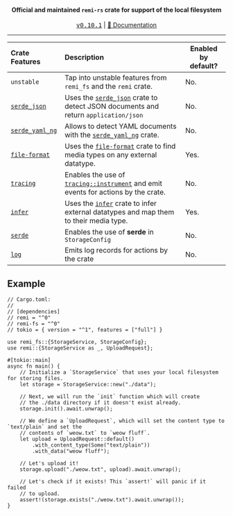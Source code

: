 <div align="center">
    <h4>Official and maintained <code>remi-rs</code> crate for support of the local filesystem</h4>
    <kbd><a href="https://github.com/Noelware/remi-rs/releases/0.10.1">v0.10.1</a></kbd> | <a href="https://docs.rs/remi-fs">📜 Documentation</a>
    <hr />
</div>

| Crate Features    | Description                                                                            | Enabled by default?  |
| :---------------- | :------------------------------------------------------------------------------------- | -------------------- |
| `unstable`        | Tap into unstable features from `remi_fs` and the `remi` crate.                        | No.                  |
| [`serde_json`]    | Uses the [`serde_json`] crate to detect JSON documents and return `application/json`   | No.                  |
| [`serde_yaml_ng`] | Allows to detect YAML documents with the [`serde_yaml_ng`] crate.                      | No.                  |
| [`file-format`]   | Uses the [`file-format`] crate to find media types on any external datatype.           | Yes.                 |
| [`tracing`]       | Enables the use of [`tracing::instrument`] and emit events for actions by the crate.   | No.                  |
| [`infer`]         | Uses the [`infer`] crate to infer external datatypes and map them to their media type. | Yes.                 |
| [`serde`]         | Enables the use of **serde** in `StorageConfig`                                        | No.                  |
| [`log`]           | Emits log records for actions by the crate                                             | No.                  |

## Example
```rust,no_run
// Cargo.toml:
//
// [dependencies]
// remi = "^0"
// remi-fs = "^0"
// tokio = { version = "^1", features = ["full"] }

use remi_fs::{StorageService, StorageConfig};
use remi::{StorageService as _, UploadRequest};

#[tokio::main]
async fn main() {
    // Initialize a `StorageService` that uses your local filesystem for storing files.
    let storage = StorageService::new("./data");

    // Next, we will run the `init` function which will create
    // the ./data directory if it doesn't exist already.
    storage.init().await.unwrap();

    // We define a `UploadRequest`, which will set the content type to `text/plain` and set the
    // contents of `weow.txt` to `weow fluff`.
    let upload = UploadRequest::default()
        .with_content_type(Some("text/plain"))
        .with_data("weow fluff");

    // Let's upload it!
    storage.upload("./weow.txt", upload).await.unwrap();

    // Let's check if it exists! This `assert!` will panic if it failed
    // to upload.
    assert!(storage.exists("./weow.txt").await.unwrap());
}
```

[`tracing::instrument`]: https://docs.rs/tracing/*/tracing/attr.instrument.html
[`serde_yaml_ng`]: https://crates.io/crates/serde_yaml_ng
[`file-format`]: https://crates.io/crates/file-format
[`serde_json`]: https://crates.io/crates/serde_json
[`tracing`]: https://crates.io/crates/tracing
[`infer`]: https://crates.io/crates/infer
[`serde`]: https://serde.rs
[`log`]: https://crates.io/crates/log
